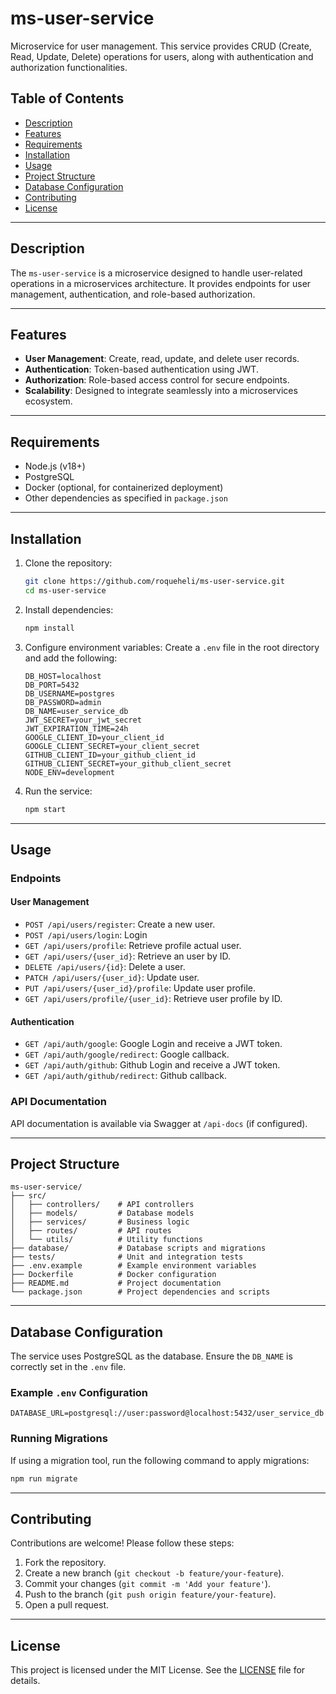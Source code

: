 # ms-user-service

Microservice for user management. This service provides CRUD (Create, Read, Update, Delete) operations for users, along with authentication and authorization functionalities.

## Table of Contents
- [Description](#description)
- [Features](#features)
- [Requirements](#requirements)
- [Installation](#installation)
- [Usage](#usage)
- [Project Structure](#project-structure)
- [Database Configuration](#database-configuration)
- [Contributing](#contributing)
- [License](#license)

---

## Description

The `ms-user-service` is a microservice designed to handle user-related operations in a microservices architecture. It provides endpoints for user management, authentication, and role-based authorization.

---

## Features

- **User Management**: Create, read, update, and delete user records.
- **Authentication**: Token-based authentication using JWT.
- **Authorization**: Role-based access control for secure endpoints.
- **Scalability**: Designed to integrate seamlessly into a microservices ecosystem.

---

## Requirements

- Node.js (v18+)
- PostgreSQL
- Docker (optional, for containerized deployment)
- Other dependencies as specified in `package.json`

---

## Installation

1. Clone the repository:
   ```bash
   git clone https://github.com/roqueheli/ms-user-service.git
   cd ms-user-service
   ```

2. Install dependencies:
   ```bash
   npm install
   ```

3. Configure environment variables:
   Create a `.env` file in the root directory and add the following:
   ```env
   DB_HOST=localhost
   DB_PORT=5432
   DB_USERNAME=postgres
   DB_PASSWORD=admin
   DB_NAME=user_service_db
   JWT_SECRET=your_jwt_secret
   JWT_EXPIRATION_TIME=24h
   GOOGLE_CLIENT_ID=your_client_id
   GOOGLE_CLIENT_SECRET=your_client_secret
   GITHUB_CLIENT_ID=your_github_client_id
   GITHUB_CLIENT_SECRET=your_github_client_secret
   NODE_ENV=development
   ```

4. Run the service:
   ```bash
   npm start
   ```

---

## Usage

### Endpoints

#### User Management
- `POST /api/users/register`: Create a new user.
- `POST /api/users/login`: Login
- `GET /api/users/profile`: Retrieve profile actual user.
- `GET /api/users/{user_id}`: Retrieve an user by ID.
- `DELETE /api/users/{id}`: Delete a user.
- `PATCH /api/users/{user_id}`: Update user.
- `PUT /api/users/{user_id}/profile`: Update user profile.
- `GET /api/users/profile/{user_id}`: Retrieve user profile by ID.

#### Authentication
- `GET /api/auth/google`: Google Login and receive a JWT token.
- `GET /api/auth/google/redirect`: Google callback.
- `GET /api/auth/github`: Github Login and receive a JWT token.
- `GET /api/auth/github/redirect`: Github callback.

### API Documentation
API documentation is available via Swagger at `/api-docs` (if configured).

---

## Project Structure

```plaintext
ms-user-service/
├── src/
│   ├── controllers/    # API controllers
│   ├── models/         # Database models
│   ├── services/       # Business logic
│   ├── routes/         # API routes
│   └── utils/          # Utility functions
├── database/           # Database scripts and migrations
├── tests/              # Unit and integration tests
├── .env.example        # Example environment variables
├── Dockerfile          # Docker configuration
├── README.md           # Project documentation
└── package.json        # Project dependencies and scripts
```

---

## Database Configuration

The service uses PostgreSQL as the database. Ensure the `DB_NAME` is correctly set in the `.env` file.

### Example `.env` Configuration
```env
DATABASE_URL=postgresql://user:password@localhost:5432/user_service_db
```

### Running Migrations
If using a migration tool, run the following command to apply migrations:
```bash
npm run migrate
```

---

## Contributing

Contributions are welcome! Please follow these steps:
1. Fork the repository.
2. Create a new branch (`git checkout -b feature/your-feature`).
3. Commit your changes (`git commit -m 'Add your feature'`).
4. Push to the branch (`git push origin feature/your-feature`).
5. Open a pull request.

---

## License

This project is licensed under the MIT License. See the [LICENSE](LICENSE) file for details.